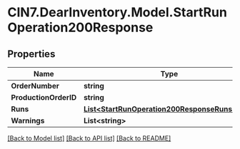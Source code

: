 # CIN7.DearInventory.Model.StartRunOperation200Response

## Properties

| Name                  | Type                                                                                              | Description | Notes      |
| --------------------- | ------------------------------------------------------------------------------------------------- | ----------- | ---------- |
| **OrderNumber**       | **string**                                                                                        |             | [optional] |
| **ProductionOrderID** | **string**                                                                                        |             | [optional] |
| **Runs**              | [**List&lt;StartRunOperation200ResponseRunsInner&gt;**](StartRunOperation200ResponseRunsInner.md) |             | [optional] |
| **Warnings**          | **List&lt;string&gt;**                                                                            |             | [optional] |

[[Back to Model list]](../README.md#documentation-for-models) [[Back to API list]](../README.md#documentation-for-api-endpoints) [[Back to README]](../README.md)
